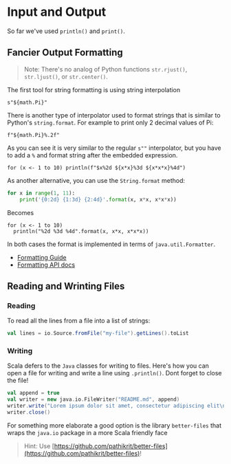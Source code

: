 # Input and Output

So far we've used `println()` and `print()`.

## Fancier Output Formatting
> Note: There's no analog of Python functions `str.rjust()`, `str.ljust()`, or `str.center()`.


The first tool for string formatting is using string interpolation

```tut
s"${math.Pi}"
```

There is another type of interpolator used to format strings that is similar to Python's `string.format`. For example to print only 2 decimal values of Pi:

```tut
f"${math.Pi}%.2f"
```

As you can see it is very similar to the regular `s""` interpolator, but you have to add a `%` and format string after the embedded expression.

```tut
for (x <- 1 to 10) println(f"$x%2d ${x*x}%3d ${x*x*x}%4d")
```

As another alternative, you can use the `String.format` method:

```python
for x in range(1, 11):
    print('{0:2d} {1:3d} {2:4d}'.format(x, x*x, x*x*x))
```
Becomes

```tut
for (x <- 1 to 10) 
  println("%2d %3d %4d".format(x, x*x, x*x*x))
```


In both cases the format is implemented in terms of `java.util.Formatter`.

* [Formatting Guide](https://docs.oracle.com/javase/tutorial/essential/io/formatting.html)
* [Formatting API docs](https://docs.oracle.com/javase/8/docs/api/java/util/Formatter.html)


## Reading and Wrinting Files

### Reading 

To read all the lines from a file into a list of strings:

```scala
val lines = io.Source.fromFile("my-file").getLines().toList
```

### Writing

Scala defers to the `Java` classes for writing to files. Here's how you can open a file for writing and write a line using `.println()`. Dont forget to close the file!


```scala
val append = true
val writer = new java.io.FileWriter("README.md", append)
writer.write("Lorem ipsum dolor sit amet, consectetur adipiscing elit\n")
writer.close()
```

For something more elaborate a good option is the library `better-files` that wraps the `java.io` package in a more Scala friendly face

> Hint: Use [https://github.com/pathikrit/better-files](https://github.com/pathikrit/better-files)!


